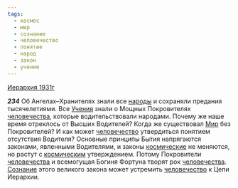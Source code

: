 ```yaml
---
tags:
  - космос
  - мир
  - сознание
  - человечество
  - понятие
  - народ
  - закон
  - учение
---
```


[Иерархия 1931г](https://127.0.0.1:4002/agni/1931)

___234___
Об Ангелах–Хранителях знали все [народы](../../../tags/#[народ](../../../tags/#народ)) и сохраняли предания тысячелетиями. Все [Учения](../../../tags/#учение) знали о Мощных Покровителях [человечества](../../../tags/#[человечество](../../../tags/#человечество)), которые водительствовали народами. Почему же наше время отреклось от Высших Водителей? Когда же существовал [Мир](../../../tags/#мир) без Покровителей? И как может [человечество](../../../tags/#человечество) утвердиться понятием отсутствия Водителя? Основные принципы Бытия напрягаются законами, явленными Водителями, и законы [космические](../../../tags/#космос) не меняются, но растут с [космическим](../../../tags/#космос) утверждением. Потому Покровители [человечества](../../../tags/#[человечество](../../../tags/#человечество)) и всемогущая Богиня Фортуна творят рок [человечества](../../../tags/#[человечество](../../../tags/#человечество)). [Сознание](../../../tags/#сознание) этого великого закона может устремить [человечество](../../../tags/#человечество) к Цепи Иерархии.   

